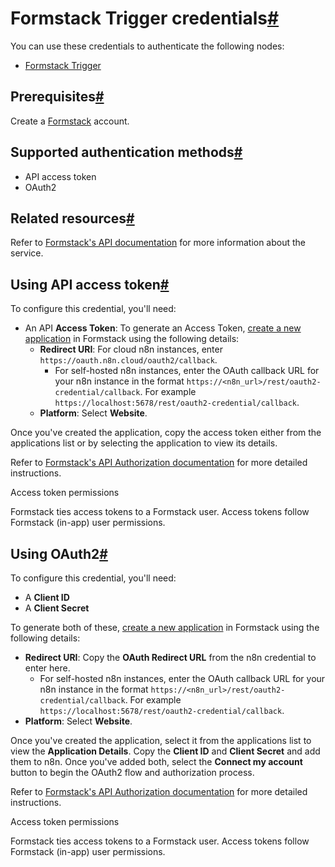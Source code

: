 [](https://github.com/n8n-io/n8n-docs/edit/main/docs/integrations/builtin/credentials/formstacktrigger.md "Edit this page")

# Formstack Trigger credentials[#](#formstack-trigger-credentials "Permanent link")

You can use these credentials to authenticate the following nodes:

*   [Formstack Trigger](../../trigger-nodes/n8n-nodes-base.formstacktrigger/)

## Prerequisites[#](#prerequisites "Permanent link")

Create a [Formstack](https://www.formstack.com/) account.

## Supported authentication methods[#](#supported-authentication-methods "Permanent link")

*   API access token
*   OAuth2

## Related resources[#](#related-resources "Permanent link")

Refer to [Formstack's API documentation](https://developers.formstack.com/reference/api-overview) for more information about the service.

## Using API access token[#](#using-api-access-token "Permanent link")

To configure this credential, you'll need:

*   An API **Access Token**: To generate an Access Token, [create a new application](https://www.formstack.com/admin/apiKey/main) in Formstack using the following details:
    *   **Redirect URI**: For cloud n8n instances, enter `https://oauth.n8n.cloud/oauth2/callback`.
        *   For self-hosted n8n instances, enter the OAuth callback URL for your n8n instance in the format `https://<n8n_url>/rest/oauth2-credential/callback`. For example `https://localhost:5678/rest/oauth2-credential/callback`.
    *   **Platform**: Select **Website**.

Once you've created the application, copy the access token either from the applications list or by selecting the application to view its details.

Refer to [Formstack's API Authorization documentation](https://developers.formstack.com/reference/api-overview#obtaining-an-api-key-oauth2-access-token) for more detailed instructions.

Access token permissions

Formstack ties access tokens to a Formstack user. Access tokens follow Formstack (in-app) user permissions.

## Using OAuth2[#](#using-oauth2 "Permanent link")

To configure this credential, you'll need:

*   A **Client ID**
*   A **Client Secret**

To generate both of these, [create a new application](https://www.formstack.com/admin/apiKey/main) in Formstack using the following details:

*   **Redirect URI**: Copy the **OAuth Redirect URL** from the n8n credential to enter here.
    *   For self-hosted n8n instances, enter the OAuth callback URL for your n8n instance in the format `https://<n8n_url>/rest/oauth2-credential/callback`. For example `https://localhost:5678/rest/oauth2-credential/callback`.
*   **Platform**: Select **Website**.

Once you've created the application, select it from the applications list to view the **Application Details**. Copy the **Client ID** and **Client Secret** and add them to n8n. Once you've added both, select the **Connect my account** button to begin the OAuth2 flow and authorization process.

Refer to [Formstack's API Authorization documentation](https://developers.formstack.com/reference/api-overview#obtaining-an-api-key-oauth2-access-token) for more detailed instructions.

Access token permissions

Formstack ties access tokens to a Formstack user. Access tokens follow Formstack (in-app) user permissions.